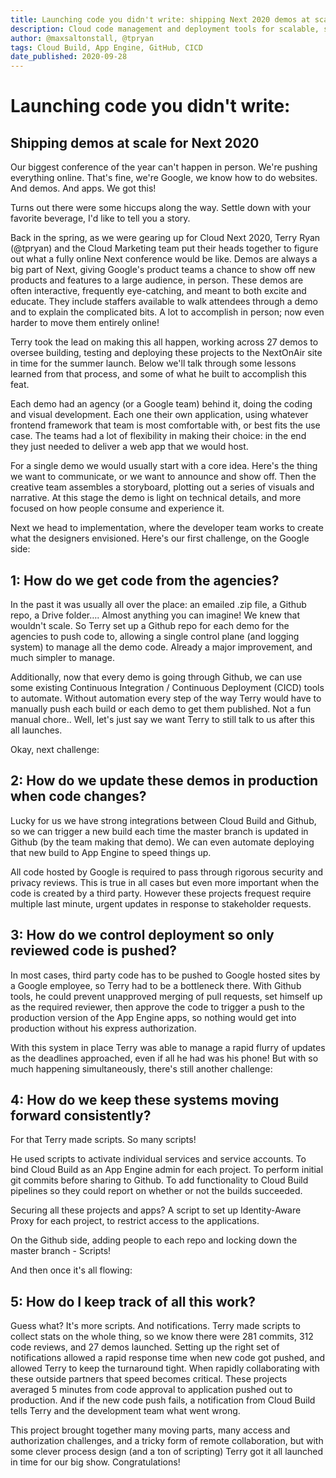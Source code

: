```yaml
---
title: Launching code you didn't write: shipping Next 2020 demos at scale
description: Cloud code management and deployment tools for scalable, stress-minimizing development of demos with outside collaborators.
author: @maxsaltonstall, @tpryan
tags: Cloud Build, App Engine, GitHub, CICD
date_published: 2020-09-28
---
```


# Launching code you didn't write: 
## Shipping demos at scale for Next 2020

Our biggest conference of the year can't happen in person. We're pushing everything online. That's fine, we're Google, we know how to do websites. And demos. And apps. We got this!

Turns out there were some hiccups along the way. Settle down with your favorite beverage, I'd like to tell you a story.

Back in the spring, as we were gearing up for Cloud Next 2020, Terry Ryan (@tpryan) and the Cloud Marketing team put their heads together to figure out what a fully online Next conference would be like. Demos are always a big part of Next, giving Google's product teams a chance to show off new products and features to a large audience, in person. These demos are often interactive, frequently eye-catching, and meant to both excite and educate. They include  staffers available to walk attendees through a demo and to explain the complicated bits. A lot to accomplish in person; now even harder to move them entirely online!

Terry took the lead on making this all happen, working across 27 demos to oversee building, testing and deploying these projects to the NextOnAir site in time for the summer launch. Below we'll talk through some lessons learned from that process, and some of what he built to accomplish this feat.

Each demo had an agency (or a Google team) behind it, doing the coding and visual development. Each one their own application, using whatever frontend framework that team is most comfortable with, or best fits the use case. The teams had a lot of flexibility in making their choice: in the end they just needed to deliver a web app that we would host.

For a single demo we would usually start with a core idea. Here's the thing we want to communicate, or we want to announce and show off. Then the creative team assembles a storyboard, plotting out a series of visuals and narrative. At this stage the demo is light on technical details, and more focused on how people consume and experience it.

Next we head to implementation, where the developer team works to create what the designers envisioned. Here's our first challenge, on the Google side:
##	1: How do we get code from the agencies?

In the past it was usually all over the place: an emailed .zip file, a Github repo, a Drive folder…. Almost anything you can imagine! We knew that wouldn't scale. So Terry set up a Github repo for each demo for the agencies to push code to, allowing a single control plane (and logging system) to manage all the demo code. Already a major improvement, and much simpler to manage.

Additionally, now that every demo is going through Github, we can use some existing Continuous Integration / Continuous Deployment (CICD) tools to automate. Without automation every step of the way Terry would have to manually push each build or each demo to get them published. Not a fun manual chore.. Well, let's just say we want Terry to still talk to us after this all launches.

Okay, next challenge:
##	2: How do we update these demos in production when code changes?

Lucky for us we have strong integrations between Cloud Build and Github, so we can trigger a new build each time the master branch is updated in Github (by the team making that demo). We can even automate deploying that new build to App Engine to speed things up.

All code hosted by Google is required to pass through rigorous security and privacy reviews. This is true in all cases but even more important when the code is created by a third party. However these projects frequest require multiple last minute, urgent updates in response to stakeholder requests. 
##	3: How do we control deployment so only reviewed code is pushed?

In most cases, third party code has to be pushed to Google hosted sites by a Google employee,  so Terry had to be a bottleneck there. With Github tools, he could prevent unapproved merging of pull requests, set himself up as the required reviewer, then approve the code to trigger a push to the production version  of the App Engine apps, so nothing would get into production without his express authorization. 

With this system in place Terry was able to manage a rapid flurry of updates as the deadlines approached, even if all he had was his phone! But with so much happening simultaneously, there's still another challenge:
##	4: How do we keep these systems moving forward consistently?

For that Terry made scripts. So many scripts!

He used scripts to activate individual services and service accounts. To bind Cloud Build as an App Engine admin for each project. To perform initial git commits before sharing to Github. To add functionality to Cloud Build pipelines so they could report on whether or not the builds succeeded.

Securing all these projects and apps?
A script to set up Identity-Aware Proxy for each project, to restrict access to the applications.

On the Github side, adding people to each repo and locking down the master branch - Scripts!

And then once it's all flowing:
## 5: How do I keep track of all this work?

Guess what? It's more scripts. And notifications. Terry made scripts to collect stats on the whole thing, so we know there were 281 commits, 312 code reviews, and 27 demos launched. Setting up the right set of notifications allowed a rapid response time when new code got pushed, and allowed Terry to keep the turnaround tight. When rapidly collaborating with these outside partners that speed becomes critical. These projects averaged 5 minutes from code approval to application pushed out to production. And if the new code push fails, a notification from Cloud Build tells Terry and the development team what went wrong.

This project brought together many moving parts, many access and authorization challenges, and a tricky form of remote collaboration, but with some clever process design (and a ton of scripting) Terry got it all launched in time for our big show. Congratulations!
